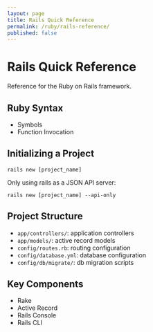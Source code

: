 ```yaml
---
layout: page
title: Rails Quick Reference
permalink: /ruby/rails-reference/
published: false
---
```


# Rails Quick Reference

Reference for the Ruby on Rails framework.

## Ruby Syntax
- Symbols
- Function Invocation

## Initializing a Project

``rails new [project_name]``

Only using rails as a JSON API server:

``rails new [project_name] --api-only``

## Project Structure

- `app/controllers/`: application controllers
- `app/models/`: active record models
- `config/routes.rb`: routing configuration
- `config/database.yml`: database configuration
- `config/db/migrate/`: db migration scripts

## Key Components
- Rake
- Active Record
- Rails Console
- Rails CLI
